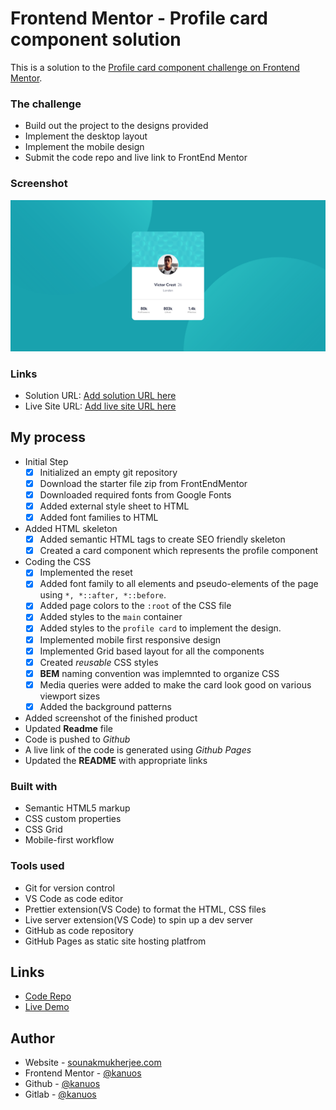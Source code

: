 # Frontend Mentor - Profile card component solution

This is a solution to the [Profile card component challenge on Frontend Mentor](https://www.frontendmentor.io/challenges/profile-card-component-cfArpWshJ). 


### The challenge

- Build out the project to the designs provided
- Implement the desktop layout
- Implement the mobile design
- Submit the code repo and live link to FrontEnd Mentor

### Screenshot

![Hello](./Screenshot.png)


### Links

- Solution URL: [Add solution URL here](https://your-solution-url.com)
- Live Site URL: [Add live site URL here](https://your-live-site-url.com)

## My process

- Initial Step
  - [x] Initialized an empty git repository
  - [x] Download the starter file zip from FrontEndMentor
  - [x] Downloaded required fonts from Google Fonts
  - [x] Added external style sheet to HTML
  - [x] Added font families to HTML 
- Added HTML skeleton
  - [x] Added semantic HTML tags to create SEO friendly skeleton
  - [x] Created a card component which represents the profile component
- Coding the CSS
  - [x] Implemented the reset
  - [x] Added font family to all elements and pseudo-elements of the page using `*, *::after, *::before`.
  - [x] Added page colors to the `:root` of the CSS file
  - [x] Added styles to the `main` container
  - [x] Added styles to the `profile card` to implement the design. 
  - [x] Implemented mobile first responsive design
  - [x] Implemented Grid based layout for all the components
  - [x] Created _reusable_ CSS styles 
  - [x] **BEM** naming convention was implemnted to organize CSS
  - [x] Media queries were added to make the card look good on various viewport sizes
  - [x] Added the background patterns 
- Added screenshot of the finished product
- Updated **Readme** file
- Code is pushed to *Github*
- A live link of the code is generated using *Github Pages*
- Updated the **README** with appropriate links



### Built with

- Semantic HTML5 markup
- CSS custom properties
- CSS Grid
- Mobile-first workflow

### Tools used

- Git for version control
- VS Code as code editor
- Prettier extension(VS Code) to format the HTML, CSS files
- Live server extension(VS Code) to spin up a dev server
- GitHub as code repository
- GitHub Pages as static site hosting platfrom


## Links

- [Code Repo](https://github.com/kanuos/FEM-profile-card)
- [Live Demo](https://kanuos.github.io/FEM-profile-card/) 

## Author

- Website - [sounakmukherjee.com](https://sounakmukherjee.com)
- Frontend Mentor - [@kanuos](https://www.frontendmentor.io/profile/kanuos)
- Github - [@kanuos](https://www.github.com/kanuos)
- Gitlab - [@kanuos](https://www.gitlab.com/kanuos)


